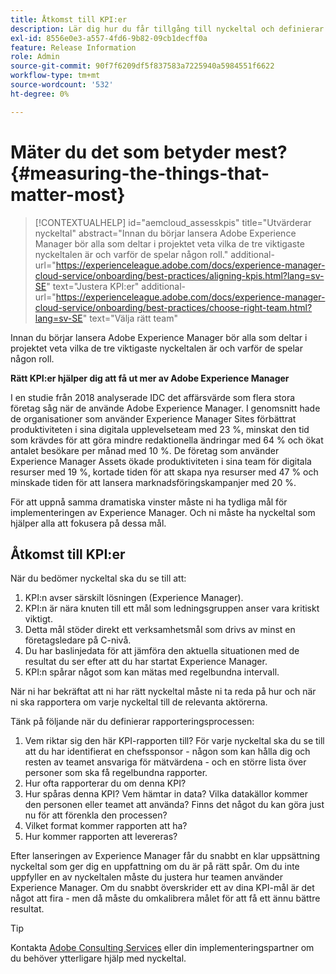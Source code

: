 ```yaml
---
title: Åtkomst till KPI:er
description: Lär dig hur du får tillgång till nyckeltal och definierar rapporteringsprocessen
exl-id: 8556e0e3-a557-4fd6-9b82-09cb1decff0a
feature: Release Information
role: Admin
source-git-commit: 90f7f6209df5f837583a7225940a5984551f6622
workflow-type: tm+mt
source-wordcount: '532'
ht-degree: 0%

---
```


# Mäter du det som betyder mest?{#measuring-the-things-that-matter-most}

>[!CONTEXTUALHELP]
>id="aemcloud_assesskpis"
>title="Utvärderar nyckeltal"
>abstract="Innan du börjar lansera Adobe Experience Manager bör alla som deltar i projektet veta vilka de tre viktigaste nyckeltalen är och varför de spelar någon roll."
>additional-url="https://experienceleague.adobe.com/docs/experience-manager-cloud-service/onboarding/best-practices/aligning-kpis.html?lang=sv-SE" text="Justera KPI:er"
>additional-url="https://experienceleague.adobe.com/docs/experience-manager-cloud-service/onboarding/best-practices/choose-right-team.html?lang=sv-SE" text="Välja rätt team"

Innan du börjar lansera Adobe Experience Manager bör alla som deltar i projektet veta vilka de tre viktigaste nyckeltalen är och varför de spelar någon roll.

**Rätt KPI:er hjälper dig att få ut mer av Adobe Experience Manager**


I en studie från 2018 analyserade IDC det affärsvärde som flera stora företag såg när de använde Adobe Experience Manager. I genomsnitt hade de organisationer som använder Experience Manager Sites förbättrat produktiviteten i sina digitala upplevelseteam med 23 %, minskat den tid som krävdes för att göra mindre redaktionella ändringar med 64 % och ökat antalet besökare per månad med 10 %. De företag som använder Experience Manager Assets ökade produktiviteten i sina team för digitala resurser med 19 %, kortade tiden för att skapa nya resurser med 47 % och minskade tiden för att lansera marknadsföringskampanjer med 20 %.

För att uppnå samma dramatiska vinster måste ni ha tydliga mål för implementeringen av Experience Manager. Och ni måste ha nyckeltal som hjälper alla att fokusera på dessa mål.

## Åtkomst till KPI:er

När du bedömer nyckeltal ska du se till att:

1. KPI:n avser särskilt lösningen (Experience Manager).
1. KPI:n är nära knuten till ett mål som ledningsgruppen anser vara kritiskt viktigt.
1. Detta mål stöder direkt ett verksamhetsmål som drivs av minst en företagsledare på C-nivå.
1. Du har baslinjedata för att jämföra den aktuella situationen med de resultat du ser efter att du har startat Experience Manager.
1. KPI:n spårar något som kan mätas med regelbundna intervall.

När ni har bekräftat att ni har rätt nyckeltal måste ni ta reda på hur och när ni ska rapportera om varje nyckeltal till de relevanta aktörerna.

Tänk på följande när du definierar rapporteringsprocessen:

1. Vem riktar sig den här KPI-rapporten till? För varje nyckeltal ska du se till att du har identifierat en chefssponsor - någon som kan hålla dig och resten av teamet ansvariga för mätvärdena - och en större lista över personer som ska få regelbundna rapporter.
1. Hur ofta rapporterar du om denna KPI?
1. Hur spåras denna KPI? Vem hämtar in data? Vilka datakällor kommer den personen eller teamet att använda? Finns det något du kan göra just nu för att förenkla den processen?
1. Vilket format kommer rapporten att ha?
1. Hur kommer rapporten att levereras?

Efter lanseringen av Experience Manager får du snabbt en klar uppsättning nyckeltal som ger dig en uppfattning om du är på rätt spår. Om du inte uppfyller en av nyckeltalen måste du justera hur teamen använder Experience Manager. Om du snabbt överskrider ett av dina KPI-mål är det något att fira - men då måste du omkalibrera målet för att få ett ännu bättre resultat.

>[!TIP]
>
> Kontakta [Adobe Consulting Services](https://www.adobe.com/experience-cloud/consulting-services.html) eller din implementeringspartner om du behöver ytterligare hjälp med nyckeltal.
